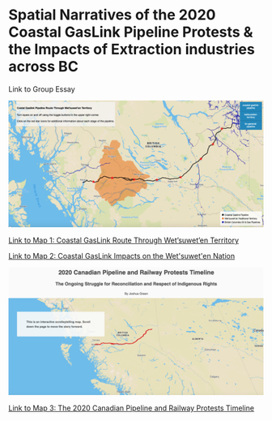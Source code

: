 # Spatial Narratives of the 2020 Coastal GasLink Pipeline Protests & the Impacts of Extraction industries across BC

Link to Group Essay

![](map1.png)

[Link to Map 1: Coastal GasLink Route Through Wet’suwet’en Territory](https://jagreen1.github.io/2020_Pipeline_Protest_Story/Map%201/index-testing8.html?fbclid=IwAR0ynp1Q88RQeuVDRthdedLzfcsewGaw3NrooVI7iRbAiCFO8AW9OmYUpjE)



[Link to Map 2: Coastal GasLink Impacts on the Wet'suwet'en Nation](https://jagreen1.github.io/2020_Pipeline_Protest_Story/map-two.html?fbclid=IwAR3dl5J_doXwxXbI0xWAaS1I5ktlsHMcw98y3tuPrVsLCRu07LVoqxbvjR8)

![](map3.png)

[Link to Map 3: The 2020 Canadian Pipeline and Railway Protests Timeline](https://jagreen1.github.io/2020_Pipeline_Protest_Story/storytelling_main/src/index.html?fbclid=IwAR3j_hozbhz5SQehGhu0ASWWb6R4jn8MyUFQKeI_QH6zIFCQWCHS3DzJ5Z4)
